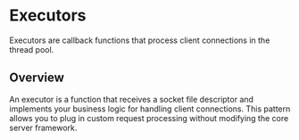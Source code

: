 # Executors

Executors are callback functions that process client connections in the thread pool.

## Overview

An executor is a function that receives a socket file descriptor and implements your business logic for handling client connections. This pattern allows you to plug in custom request processing without modifying the core server framework.
